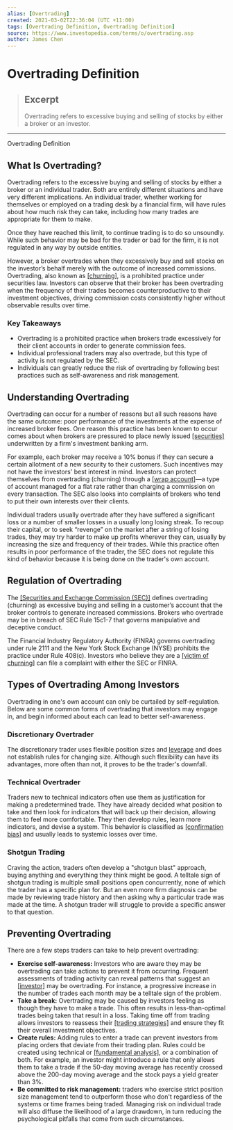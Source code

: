 ```yaml
---
alias: [Overtrading]
created: 2021-03-02T22:36:04 (UTC +11:00)
tags: [Overtrading Definition, Overtrading Definition]
source: https://www.investopedia.com/terms/o/overtrading.asp
author: James Chen
---
```


# Overtrading Definition

> ## Excerpt
> Overtrading refers to excessive buying and selling of stocks by either a broker or an investor.

---

Overtrading Definition
## What Is Overtrading?

Overtrading refers to the excessive buying and selling of stocks by either a broker or an individual trader. Both are entirely different situations and have very different implications. An individual trader, whether working for themselves or employed on a trading desk by a financial firm, will have rules about how much risk they can take, including how many trades are appropriate for them to make.

Once they have reached this limit, to continue trading is to do so unsoundly. While such behavior may be bad for the trader or bad for the firm, it is not regulated in any way by outside entities.

However, a broker overtrades when they excessively buy and sell stocks on the investor’s behalf merely with the outcome of increased commissions. Overtrading, also known as [[churning]](https://www.investopedia.com/terms/c/churning.asp), is a prohibited practice under securities law. Investors can observe that their broker has been overtrading when the frequency of their trades becomes counterproductive to their investment objectives, driving commission costs consistently higher without observable results over time.

### Key Takeaways

-   Overtrading is a prohibited practice when brokers trade excessively for their client accounts in order to generate commission fees.
-   Individual professional traders may also overtrade, but this type of activity is not regulated by the SEC.
-   Individuals can greatly reduce the risk of overtrading by following best practices such as self-awareness and risk management.

## Understanding Overtrading

Overtrading can occur for a number of reasons but all such reasons have the same outcome: poor performance of the investments at the expense of increased broker fees. One reason this practice has been known to occur comes about when brokers are pressured to place newly issued [[securities]](https://www.investopedia.com/terms/s/security.asp) underwritten by a firm's investment banking arm.

For example, each broker may receive a 10% bonus if they can secure a certain allotment of a new security to their customers. Such incentives may not have the investors' best interest in mind. Investors can protect themselves from overtrading (churning) through a [[wrap account]](https://www.investopedia.com/terms/w/wrapaccount.asp)—a type of account managed for a flat rate rather than charging a commission on every transaction. The SEC also looks into complaints of brokers who tend to put their own interests over their clients.

Individual traders usually overtrade after they have suffered a significant loss or a number of smaller losses in a usually long losing streak. To recoup their capital, or to seek “revenge” on the market after a string of losing trades, they may try harder to make up profits wherever they can, usually by increasing the size and frequency of their trades. While this practice often results in poor performance of the trader, the SEC does not regulate this kind of behavior because it is being done on the trader's own account.

## Regulation of Overtrading

The [[Securities and Exchange Commission (SEC)]](https://www.investopedia.com/terms/s/sec.asp) defines overtrading (churning) as excessive buying and selling in a customer’s account that the broker controls to generate increased commissions. Brokers who overtrade may be in breach of SEC Rule 15c1-7 that governs manipulative and deceptive conduct.

The Financial Industry Regulatory Authority (FINRA) governs overtrading under rule 2111 and the New York Stock Exchange (NYSE) prohibits the practice under Rule 408(c). Investors who believe they are a [[victim of churning]](https://www.investopedia.com/articles/forex/09/forex-broker-scam.asp) can file a complaint with either the SEC or FINRA.

## Types of Overtrading Among Investors

Overtrading in one's own account can only be curtailed by self-regulation. Below are some common forms of overtrading that investors may engage in, and begin informed about each can lead to better self-awareness.

### Discretionary Overtrader

The discretionary trader uses flexible position sizes and [leverage](https://www.investopedia.com/terms/l/leverage.asp) and does not establish rules for changing size. Although such flexibility can have its advantages, more often than not, it proves to be the trader's downfall.

### Technical Overtrader

 Traders new to technical indicators often use them as justification for making a predetermined trade. They have already decided what position to take and then look for indicators that will back up their decision, allowing them to feel more comfortable. They then develop rules, learn more indicators, and devise a system. This behavior is classified as [[confirmation bias]](https://www.investopedia.com/terms/c/confirmation-bias.asp) and usually leads to systemic losses over time.

### Shotgun Trading

 Craving the action, traders often develop a "shotgun blast" approach, buying anything and everything they think might be good. A telltale sign of shotgun trading is multiple small positions open concurrently, none of which the trader has a specific plan for. But an even more firm diagnosis can be made by reviewing trade history and then asking why a particular trade was made at the time. A shotgun trader will struggle to provide a specific answer to that question.

## Preventing Overtrading

There are a few steps traders can take to help prevent overtrading:

-   **Exercise self-awareness:** Investors who are aware they may be overtrading can take actions to prevent it from occurring. Frequent assessments of trading activity can reveal patterns that suggest an [[investor]](https://www.investopedia.com/terms/i/investor.asp) may be overtrading. For instance, a progressive increase in the number of trades each month may be a telltale sign of the problem.
-   **Take a break:** Overtrading may be caused by investors feeling as though they have to make a trade. This often results in less-than-optimal trades being taken that result in a loss. Taking time off from trading allows investors to reassess their [[trading strategies]](https://www.investopedia.com/articles/trading/10/create-trading-strategies.asp) and ensure they fit their overall investment objectives.
-   **Create rules:** Adding rules to enter a trade can prevent investors from placing orders that deviate from their trading plan. Rules could be created using technical or [[fundamental analysis]](https://www.investopedia.com/terms/f/fundamentalanalysis.asp), or a combination of both. For example, an investor might introduce a rule that only allows them to take a trade if the 50-day moving average has recently crossed above the 200-day moving average and the stock pays a yield greater than 3%.
-   **Be committed to risk management:** traders who exercise strict position size management tend to outperform those who don't regardless of the systems or time frames being traded. Managing risk on individual trade will also diffuse the likelihood of a large drawdown, in turn reducing the psychological pitfalls that come from such circumstances.
